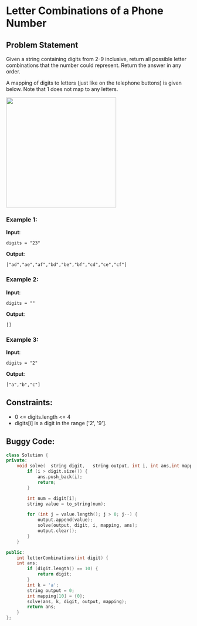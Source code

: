 # Letter Combinations of a Phone Number

## Problem Statement
Given a string containing digits from 2-9 inclusive, return all possible letter combinations that the number could represent. Return the answer in any order.

A mapping of digits to letters (just like on the telephone buttons) is given below. Note that 1 does not map to any letters.


<img src="./q3.png" width="300">


### Example 1:

**Input**:   
```
digits = "23"
```  
**Output**:  
```
["ad","ae","af","bd","be","bf","cd","ce","cf"]
```  
### Example 2:

**Input**:  
```
digits = ""
```  
**Output**:  
```
[]
```  

### Example 3:

**Input**:  
```
digits = "2"
```  
**Output**:  
```
["a","b","c"]
```

## Constraints:

- 0 <= digits.length <= 4
- digits[i] is a digit in the range ['2', '9'].

## Buggy Code:
```cpp
class Solution {
private:
    void solve(  string digit,   string output, int i, int ans,int mapping[]) {
        if (i > digit.size()) {
            ans.push_back(i);
            return;
        }

        int num = digit[i];
        string value = to_string(num);

        for (int j = value.length(); j > 0; j--) {
            output.append(value);
            solve(output, digit, i, mapping, ans);
            output.clear();
        }
    }

public:
    int letterCombinations(int digit) {
    int ans;
        if (digit.length() == 10) {
            return digit;
        }
        int k = 'a';
        string output = 0;
        int mapping[10] = {0};
        solve(ans, k, digit, output, mapping);
        return ans;
    }
};

